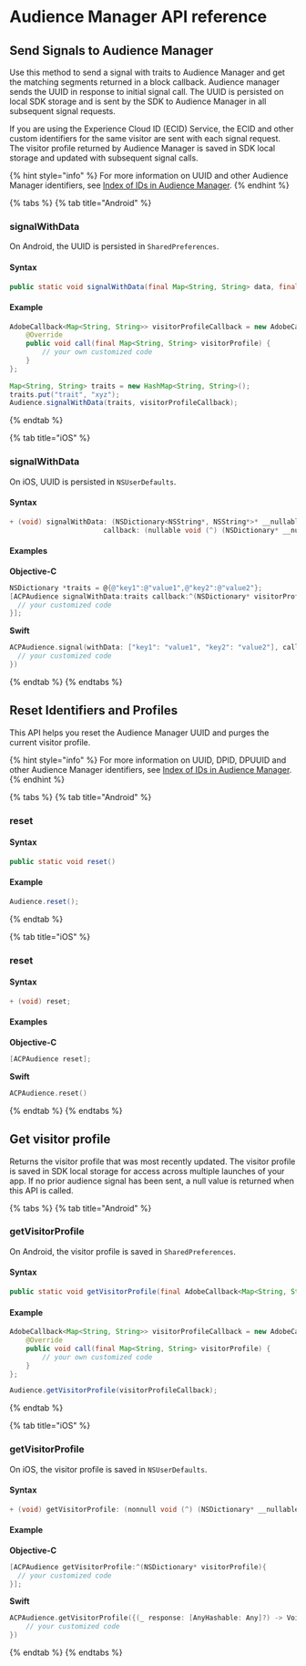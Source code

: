 # Audience Manager API reference

## Send Signals to Audience Manager

Use this method to send a signal with traits to Audience Manager and get the matching segments returned in a block callback. Audience manager sends the UUID in response to initial signal call. The UUID is persisted on local SDK storage and is sent by the SDK to Audience Manager in all subsequent signal requests.

If you are using the Experience Cloud ID \(ECID\) Service, the ECID and other custom identifiers for the same visitor are sent with each signal request. The visitor profile returned by Audience Manager is saved in SDK local storage and updated with subsequent signal calls.

{% hint style="info" %}
For more information on UUID and other Audience Manager identifiers, see [Index of IDs in Audience Manager](https://marketing.adobe.com/resources/help/en_US/aam/ids-in-aam.html).
{% endhint %}

{% tabs %}
{% tab title="Android" %}
### **signalWithData**

On Android, the UUID is persisted in `SharedPreferences`.

#### **Syntax**

```java
public static void signalWithData(final Map<String, String> data, final AdobeCallback<Map<String, String>> callback)
```

#### **Example**

```java
AdobeCallback<Map<String, String>> visitorProfileCallback = new AdobeCallback<Map<String, String>>() {
    @Override
    public void call(final Map<String, String> visitorProfile) {
        // your own customized code
    }
};
​
Map<String, String> traits = new HashMap<String, String>();
traits.put("trait", "xyz");
Audience.signalWithData(traits, visitorProfileCallback);
```
{% endtab %}

{% tab title="iOS" %}
### signalWithData

On iOS, UUID is persisted in `NSUserDefaults`.

#### **Syntax**

```objectivec
+ (void) signalWithData: (NSDictionary<NSString*, NSString*>* __nullable) data
                       callback: (nullable void (^) (NSDictionary* __nullable visitorProfile)) callback;
```

#### **Examples**

**Objective-C**

```objectivec
NSDictionary *traits = @{@"key1":@"value1",@"key2":@"value2"};
[ACPAudience signalWithData:traits callback:^(NSDictionary* visitorProfile){
  // your customized code
}];
```

**Swift**

```swift
ACPAudience.signal(withData: ["key1": "value1", "key2": "value2"], callback: {(_ response: [AnyHashable: Any]?) -> Void in
  // your customized code
})
```
{% endtab %}
{% endtabs %}

## Reset Identifiers and Profiles

This API helps you reset the Audience Manager UUID and purges the current visitor profile.

{% hint style="info" %}
For more information on UUID, DPID, DPUUID and other Audience Manager identifiers, see [Index of IDs in Audience Manager](https://marketing.adobe.com/resources/help/en_US/aam/ids-in-aam.html).
{% endhint %}

{% tabs %}
{% tab title="Android" %}
### **reset**

#### **Syntax**

```java
public static void reset()
```

#### **Example**

```java
Audience.reset();
```
{% endtab %}

{% tab title="iOS" %}
### **reset**

#### **Syntax**

```objectivec
+ (void) reset;
```

#### **Examples**

**Objective-C**

```objectivec
[ACPAudience reset];
```

**Swift**

```swift
ACPAudience.reset()
```
{% endtab %}
{% endtabs %}

## Get visitor profile

Returns the visitor profile that was most recently updated. The visitor profile is saved in SDK local storage for access across multiple launches of your app. If no prior audience signal has been sent, a null value is returned when this API is called.

{% tabs %}
{% tab title="Android" %}
### getVisitorProfile

On Android, the visitor profile is saved in `SharedPreferences`.

#### **Syntax**

```java
public static void getVisitorProfile(final AdobeCallback<Map<String, String>> adobeCallback)
```

#### **Example**

```java
AdobeCallback<Map<String, String>> visitorProfileCallback = new AdobeCallback<Map<String, String>>() {
    @Override
    public void call(final Map<String, String> visitorProfile) {
        // your own customized code
    }
};

Audience.getVisitorProfile(visitorProfileCallback);
```
{% endtab %}

{% tab title="iOS" %}
### getVisitorProfile

On iOS, the visitor profile is saved in `NSUserDefaults`.

#### **Syntax**

```objectivec
+ (void) getVisitorProfile: (nonnull void (^) (NSDictionary* __nullable visitorProfile)) callback;
```

#### **Example**

**Objective-C**

```objectivec
[ACPAudience getVisitorProfile:^(NSDictionary* visitorProfile){
  // your customized code
}];
```

**Swift**

```swift
ACPAudience.getVisitorProfile({(_ response: [AnyHashable: Any]?) -> Void in
    // your customized code
})
```
{% endtab %}
{% endtabs %}

